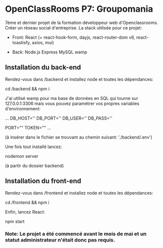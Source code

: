 # OpenClassRooms P7: Groupomania

7ème et dernier projet de la formation développeur web d'Openclassrooms. Créer un réseau social d'entreprise. La stack utilisée pour ce projet:

- Front:
React (+ react-hook-form, dayjs, react-router-dom v6, react-toastisfy, axios, mui)

- Back:
Node.js
Express
MySQL
wamp

## Installation du back-end

Rendez-vous dans /backend et installez node et toutes les dépendances:

cd /backend && npm i

J'ai utilisé wamp pour ma base de données en SQL qui tourne sur 127.0.0.1:3306 mais vous pouvez paramétrer vos propres variables d'environnement:

...
DB_HOST=''
DB_PORT=''
DB_USER=''
DB_PASS=''

PORT=""
TOKEN=""
...

(à insérer dans le fichier se trouvant au chemin suivant: './backend/.env')

Une fois tout installé lancez:

nodemon server

(à partir du dossier backend)

## Installation du front-end

Rendez-vous dans /frontend et installez node et toutes les dépendances:

cd /frontend && npm i

Enfin, lancez React:

npm start

### Note: Le projet a été commencé avant le mois de mai et un statut administrateur n'était donc pas requis.